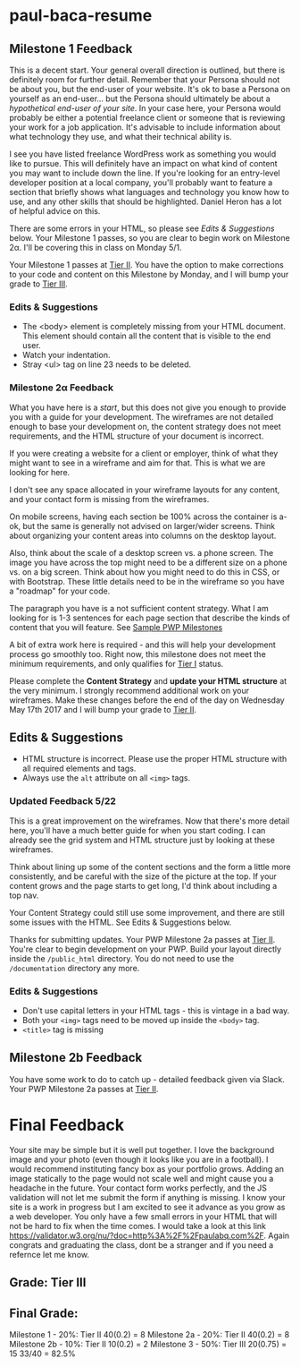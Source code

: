 # paul-baca-resume
## Milestone 1 Feedback
This is a decent start. Your general overall direction is outlined, but there is definitely room for further detail. Remember that your Persona should not be about you, but the end-user of your website. It's ok to base a Persona on yourself as an end-user... but the Persona should ultimately be about a _hypothetical end-user of your site_. In your case here, your Persona would probably be either a potential freelance client or someone that is reviewing your work for a job application. It's advisable to include information about what technology they use, and what their technical ability is.

I see you have listed freelance WordPress work as something you would like to pursue. This will definitely have an impact on what kind of content you may want to include down the line. If you're looking for an entry-level developer position at a local company, you'll probably want to feature a section that briefly shows what languages and technology you know how to use, and any other skills that should be highlighted. Daniel Heron has a lot of helpful advice on this.

There are some errors in your HTML, so please see *Edits &amp; Suggestions* below. Your Milestone 1 passes, so you are clear to begin work on Milestone 2&alpha;. I'll be covering this in class on Monday 5/1.

Your Milestone 1 passes at [Tier II](https://bootcamp-coders.cnm.edu/projects/capstone/rubric/). You have the option to make corrections to your code and content on this Milestone by Monday, and I will bump your grade to [Tier III](https://bootcamp-coders.cnm.edu/projects/capstone/rubric/).

### Edits &amp; Suggestions
- The &lt;body&gt; element is completely missing from your HTML document. This element should contain all the content that is visible to the end user.
- Watch your indentation.
- Stray &lt;ul&gt; tag on line 23 needs to be deleted.

### Milestone 2&alpha; Feedback
What you have here is a _start_, but this does not give you enough to provide you with a guide for your development. The wireframes are not detailed enough to base your development on, the content strategy does not meet requirements, and the HTML structure of your document is incorrect. 

If you were creating a website for a client or employer, think of what they might want to see in a wireframe and aim for that. This is what we are looking for here.

I don't see any space allocated in your wireframe layouts for any content, and your contact form is missing from the wireframes.

On mobile screens, having each section be 100% across the container is a-ok, but the same is generally not advised on larger/wider screens. Think about organizing your content areas into columns on the desktop layout.

Also, think about the scale of a desktop screen vs. a phone screen. The image you have across the top might need to be a different size on a phone vs. on a big screen. Think about how you might need to do this in CSS, or with Bootstrap. These little details need to be in the wireframe so you have a "roadmap" for your code. 

The paragraph you have is a not sufficient content strategy. What I am looking for is 1-3 sentences for each page section  that describe the kinds of content that you will feature. See [Sample PWP Milestones](https://bootcamp-coders.cnm.edu/projects/personal/example/)

A bit of extra work here is required - and this will help your development process go smoothly too. Right now, this milestone does not meet the minimum requirements, and only qualifies for [Tier I](https://bootcamp-coders.cnm.edu/projects/personal/rubric/) status.

Please complete the **Content Strategy** and **update your HTML structure** at the very minimum. I strongly recommend additional work on your wireframes. Make these changes before the end of the day on Wednesday May 17th 2017 and I will bump your grade to [Tier II](https://bootcamp-coders.cnm.edu/projects/personal/rubric/).

## Edits &amp; Suggestions
- HTML structure is incorrect. Please use the proper HTML structure with all required elements and tags.
- Always use the `alt` attribute on all `<img>` tags. 

### Updated Feedback 5/22
This is a great improvement on the wireframes. Now that there's more detail here, you'll have a much better guide for when you start coding. I can already see the grid system and HTML structure just by looking at these wireframes.

Think about lining up some of the content sections and the form a little more consistently, and be careful with the size of the picture at the top. If your content grows and the page starts to get long, I'd think about including a top nav.

Your Content Strategy could still use some improvement, and there are still some issues with the HTML. See Edits &amp; Suggestions below.

Thanks for submitting updates. Your PWP Milestone 2a passes at [Tier II](https://bootcamp-coders.cnm.edu/projects/personal/rubric/). You're clear to begin development on your PWP. Build your layout directly inside the `/public_html` directory. You do not need to use the `/documentation` directory any more.

### Edits &amp; Suggestions
- Don't use capital letters in your HTML tags - this is vintage in a bad way.
- Both your `<img>` tags need to be moved up inside the `<body>` tag.
- `<title>` tag is missing 

## Milestone 2b Feedback
You have some work to do to catch up - detailed feedback given via Slack. Your PWP Milestone 2a passes at [Tier II](https://bootcamp-coders.cnm.edu/projects/personal/rubric/).

# Final Feedback

Your site may be simple but it is well put together. I love the background image and your photo (even though it looks like you are in a football). I would recommend instituting fancy box as your portfolio grows. Adding an image statically to the page would not scale well and might cause you a headache in the future. Your contact form works perfectly, and the JS validation will not let me submit the form if anything is missing. I know your site is a work in progress but I am excited to see it advance as you grow as a web developer. You only have a few small errors in your HTML that will not be hard to fix when the time comes. I would take a look at this link https://validator.w3.org/nu/?doc=http%3A%2F%2Fpaulabq.com%2F. Again congrats and graduating the class, dont be a stranger and if you need a refernce let me know. 

## Grade: Tier III

## Final Grade: 

Milestone 1 - 20%: Tier II 40(0.2) = 8
Milestone 2a - 20%: Tier II 40(0.2) = 8
Milestone 2b - 10%: Tier II 10(0.2) = 2
Milestone 3 - 50%: Tier III 20(0.75) = 15
33/40 = 82.5% 
